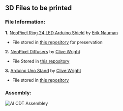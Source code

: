 ## 3D Files to be printed

### File Information:

**1.** [NeoPixel Ring 24 LED Arduino Shield](https://www.thingiverse.com/thing:1084592) by [Erik Nauman](https://www.thingiverse.com/enauman)
  - File stored in [this repository](./3D_Files/NeoPixel_Ring_24_LED_Arduino_Shield) for preservation
    
**2.** [NeoPixel Diffusers](https://www.thingiverse.com/thing:6913553) by [Clive Wright](https://www.thingiverse.com/clivewr/designs)
- File Stored in [this repository](./3D_Files/Neopixel_Shield_Diffusers_-_6913553)

**3.** [Arduino Uno Stand](https://www.thingiverse.com/thing:6911369/files) by [Clive Wright](https://www.thingiverse.com/clivewr/designs)
  - File stored in [this repository](./3D_Files/Arduino_Uno_Stand_-_6911369)

### Assembly:
![AI CDT Assembley](https://github.com/user-attachments/assets/5f626d37-7b90-4a1e-953a-2ff0461e9214)
